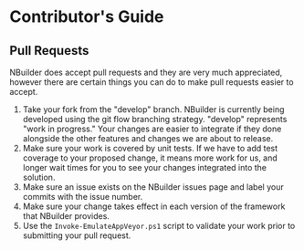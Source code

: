# Contributor's Guide

## Pull Requests
NBuilder does accept pull requests and they are very much appreciated, however there are certain things you can do to make
pull requests easier to accept.

1. Take your fork from the "develop" branch. NBuilder is currently being developed using the 
    git flow branching strategy. "develop" represents "work in progress." Your changes are easier
    to integrate if they done alongside the other features and changes we are about to release.
2. Make sure your work is covered by unit tests. If we have to add test coverage to your proposed change,
   it means more work for us, and longer wait times for you to see your changes integrated into the 
   solution.
3. Make sure an issue exists on the NBuilder issues page and label your commits with the issue number.
4. Make sure your change takes effect in each version of the framework that NBuilder provides.
5. Use the `Invoke-EmulateAppVeyor.ps1` script to validate your work prior to submitting your pull request.
